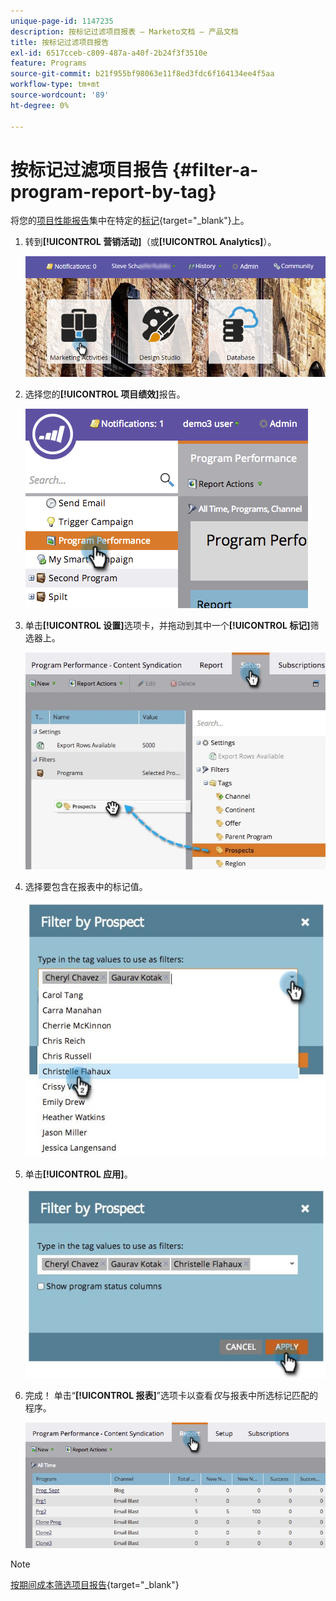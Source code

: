 ```yaml
---
unique-page-id: 1147235
description: 按标记过滤项目报表 — Marketo文档 — 产品文档
title: 按标记过滤项目报告
exl-id: 6517cceb-c809-487a-a40f-2b24f3f3510e
feature: Programs
source-git-commit: b21f955bf98063e11f8ed3fdc6f164134ee4f5aa
workflow-type: tm+mt
source-wordcount: '89'
ht-degree: 0%

---
```


# 按标记过滤项目报告 {#filter-a-program-report-by-tag}

将您的[项目性能报告](/help/marketo/product-docs/core-marketo-concepts/programs/program-performance-report/create-a-program-performance-report.md)集中在特定的[标记](/help/marketo/product-docs/core-marketo-concepts/programs/working-with-programs/understanding-tags.md){target="_blank"}上。

1. 转到&#x200B;**[!UICONTROL 营销活动]**（或&#x200B;**[!UICONTROL Analytics]**）。

   ![](assets/login-marketing-activities.png)

1. 选择您的&#x200B;**[!UICONTROL 项目绩效]**&#x200B;报告。

   ![](assets/image2014-9-23-16-3a12-3a36.png)

1. 单击&#x200B;**[!UICONTROL 设置]**&#x200B;选项卡，并拖动到其中一个&#x200B;**[!UICONTROL 标记]**&#x200B;筛选器上。

   ![](assets/prospects.jpg)

1. 选择要包含在报表中的标记值。

   ![](assets/prospect1.jpg)

1. 单击&#x200B;**[!UICONTROL 应用]**。

   ![](assets/prospect2.jpg)

1. 完成！ 单击“**[!UICONTROL 报表]**”选项卡以查看&#x200B;_仅_&#x200B;与报表中所选标记匹配的程序。

   ![](assets/image2014-9-23-16-3a14-3a42.png)

>[!NOTE]
>
>[按期间成本筛选项目报告](/help/marketo/product-docs/core-marketo-concepts/programs/program-performance-report/filter-a-program-report-by-period-cost.md){target="_blank"}
